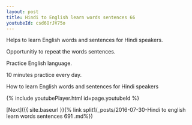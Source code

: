 ```yaml
---
layout: post
title: Hindi to English learn words sentences 66 
youtubeId: csd6OrJV75o
---
```

 
 
Helps to learn English words and sentences for Hindi speakers.

Opportunitiy to repeat the words sentences. 

Practice English language. 
 
10 minutes practice every day. 
 
How to learn English words and sentences for Hindi speakers 
 
{% include youtubePlayer.html id=page.youtubeId %}
 
 
[Next]({{ site.baseurl }}{% link  split1/_posts/2016-07-30-Hindi to english learn words sentences 691 .md%})
 
